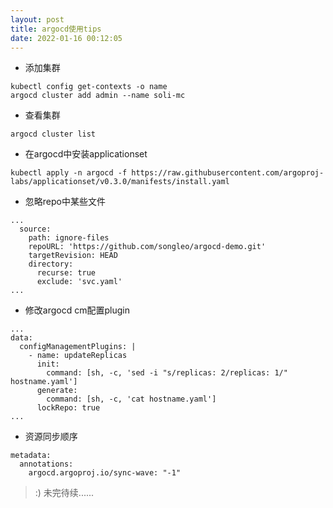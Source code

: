 ```yaml
---
layout: post
title: argocd使用tips
date: 2022-01-16 00:12:05
---
```


- 添加集群

```
kubectl config get-contexts -o name
argocd cluster add admin --name soli-mc
```

- 查看集群

```
argocd cluster list
```

- 在argocd中安装applicationset

```
kubectl apply -n argocd -f https://raw.githubusercontent.com/argoproj-labs/applicationset/v0.3.0/manifests/install.yaml
```

- 忽略repo中某些文件

```
...
  source:
    path: ignore-files
    repoURL: 'https://github.com/songleo/argocd-demo.git'
    targetRevision: HEAD
    directory:
      recurse: true
      exclude: 'svc.yaml'
...
```

- 修改argocd cm配置plugin

```
...
data:
  configManagementPlugins: |
    - name: updateReplicas
      init:
        command: [sh, -c, 'sed -i "s/replicas: 2/replicas: 1/" hostname.yaml']
      generate:
        command: [sh, -c, 'cat hostname.yaml']
      lockRepo: true
...
```

- 资源同步顺序

```
metadata:
  annotations:
    argocd.argoproj.io/sync-wave: "-1"
```

> :) 未完待续......
